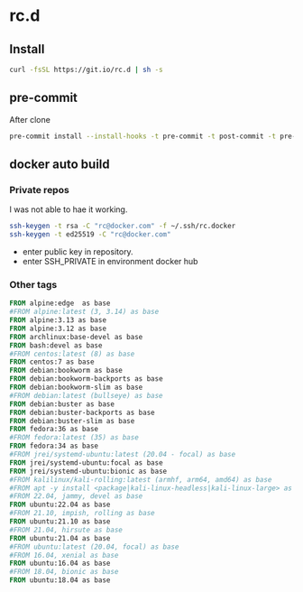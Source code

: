 # rc.d

## Install 
````bash
curl -fsSL https://git.io/rc.d | sh -s
````

## pre-commit 
After clone 
````bash
pre-commit install --install-hooks -t pre-commit -t post-commit -t pre-push
````

## docker auto build

### Private repos
I was not able to hae it working. 

```bash
ssh-keygen -t rsa -C "rc@docker.com" -f ~/.ssh/rc.docker
ssh-keygen -t ed25519 -C "rc@docker.com"
```
* enter public key in repository.
* enter SSH_PRIVATE in environment docker hub 

### Other tags 
```Dockerfile
FROM alpine:edge  as base
#FROM alpine:latest (3, 3.14) as base
FROM alpine:3.13 as base
FROM alpine:3.12 as base
FROM archlinux:base-devel as base
FROM bash:devel as base
#FROM centos:latest (8) as base
FROM centos:7 as base
FROM debian:bookworm as base
FROM debian:bookworm-backports as base
FROM debian:bookworm-slim as base
#FROM debian:latest (bullseye) as base
FROM debian:buster as base
FROM debian:buster-backports as base
FROM debian:buster-slim as base
FROM fedora:36 as base
#FROM fedora:latest (35) as base
FROM fedora:34 as base
#FROM jrei/systemd-ubuntu:latest (20.04 - focal) as base
FROM jrei/systemd-ubuntu:focal as base
FROM jrei/systemd-ubuntu:bionic as base
#FROM kalilinux/kali-rolling:latest (armhf, arm64, amd64) as base
#FROM apt -y install <package|kali-linux-headless|kali-linux-large> as base
#FROM 22.04, jammy, devel as base
FROM ubuntu:22.04 as base
#FROM 21.10, impish, rolling as base
FROM ubuntu:21.10 as base
#FROM 21.04, hirsute as base
FROM ubuntu:21.04 as base
#FROM ubuntu:latest (20.04, focal) as base
#FROM 16.04, xenial as base
FROM ubuntu:16.04 as base
#FROM 18.04, bionic as base
FROM ubuntu:18.04 as base
```

### 
